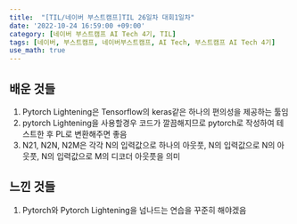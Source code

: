 ```yaml
---
title:  "[TIL/네이버 부스트캠프]TIL 26일차 대회1일차"
date: '2022-10-24 16:59:00 +09:00'
category: [네이버 부스트캠프 AI Tech 4기, TIL]
tags: [네이버, 부스트캠프, 네이버부스트캠프, AI Tech, 부스트캠프 AI Tech 4기]
use_math: true
---
```

## 배운 것들
1. Pytorch Lightening은 Tensorflow의 keras같은 하나의 편의성을 제공하는 툴임
2. pytorch Lightening을 사용할경우 코드가 깔끔해지므로 pytorch로 작성하여 테스트한 후 PL로 변환해주면 좋음
3. N21, N2N, N2M은 각각 N의 입력값으로 하나의 아웃풋, N의 입력값으로 N의 아웃풋, N의 입력값으로 M의 디코더 아웃풋을 의미

## 느낀 것들
1. Pytorch와 Pytorch Lightening을 넘나드는 연습을 꾸준히 해야겠음